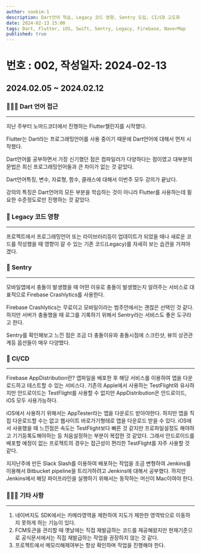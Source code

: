 ```yaml
---
author: sookim-1
description: Dart언어 학습, Legacy 코드 영향, Sentry 도입, CI/CD 고도화
date: 2024-02-13 15:00
tags: Dart, Flutter, iOS, Swift, Sentry, Legacy, Firebase, NaverMap
published: true
---
```

# 번호 : 002, 작성일자: 2024-02-13

## 2024.02.05 ~ 2024.02.12
### 🚴🏻‍♂️ Dart 언어 접근
---

지난 주부터 노마드코더에서 진행하는 Flutter챌린지를 시작했다.

Flutter는 Dart라는 프로그래밍언어를 사용 중이기 때문에 Dart언어에 대해서 먼저 시작했다.

Dart언어를 공부하면서 가장 신기했던 점은 컴파일러가 다양하다는 점이였고 대부분의 문법은 최신 프로그래밍언어들과 큰 차이가 없는 것 같았다.

Dart언어특징, 변수, 자료형, 함수, 클래스에 대해서 이번주 모두 강의가 끝났다.

강의의 특징은 Dart언어의 모든 부분을 학습하는 것이 아니라 Flutter를 사용하는데 필요한 수준정도로만 진행하는 것 같았다.

### 🚨 Legacy 코드 영향
---

프로젝트에서 프로그래밍언어 또는 라이브러리등이 업데이트가 되었을 때나 새로운 코드를 작성했을 때 영향이 갈 수 있는 기존 코드(Legacy)를 자세히 보는 습관을 가져야겠다.


### 🚀 Sentry
---

모바일앱에서 충돌이 발생했을 때 어떤 이유로 충돌이 발생했는지 알려주는 서비스로 대표적으로 Firebase Crashlytics를 사용한다.

Firebase Crashlytics는 무료이고 모바일이라는 범주안에서는 괜찮은 선택인 것 같다. 하지만 서버가 충돌했을 때 로그를 기록하기 위해서 Sentry라는 서비스도 좋은 도구라고 한다.

Sentry를 확인해보고 느낀 점은 조금 더 충돌이유와 충돌시점에 스크린샷, 뷰의 상관관계등 옵션들이 매우 다양했다.

### 🛫 CI/CD
---
Firebase AppDistribution란? 앱파일을 배포한 후 해당 서비스를 이용하여 앱을 다운로드하고 테스트할 수 있는 서비스다.
기존의 Apple에서 사용하는 TestFlight와 유사하지만 안드로이드는 TestFlight를 사용할 수 없지만 AppDistribution은 안드로이드, iOS 모두 사용가능하다.

iOS에서 사용하기 위해서는 AppTester라는 앱을 다운로드 받아야한다. 하지만 앱을 직접 다운로드할 수는 없고 웹사이트 바로가기형태로 앱을 다운로드 받을 수 있다.
iOS에서 사용했을 때 느낀점은 속도는 TestFlight보다 빠른 것 같지만 프로파일설정도 해야하고 기기등록도해야하는 등 처음설정하는 부분이 복잡한 것 같았다.
그래서 안드로이드를 배포할 예정이 없는 프로젝트의 경우는 접근성이 편리한 TestFlight를 자주 사용할 것 같다.

지지난주에 만든 Slack Slash를 이용하여 배포하는 작업을 조금 변형하여 Jenkins를 이용해서 Bitbucket pipeline을 트리거하려고 Jenkins에 대해서 공부했다.
하지만 Jenkins에서 해당 파이프라인을 실행하기 위해서는 동작하는 머신이 Mac이여야 한다.

### 🙋🏻‍♂️ 기타 사항
---
1. 네이버지도 SDK에서는 카메라영역을 제한하여 지도가 제한한 영역밖으로 이동하지 못하게 하는 기능이 있다.
2. FCM토큰을 관리할 때 옛날에는 직접 재발급하는 코드를 제공해왔지만 현재기준으로 공식문서에서는 직접 재발급하는 작업을 권장하지 않는 것 같다.
3. 프로젝트에서 메모리해제여부는 항상 확인하며 작업을 진행해야 한다.


